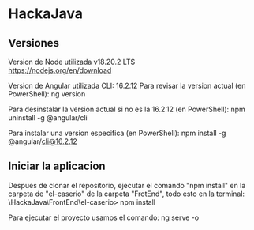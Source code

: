 # HackaJava

## Versiones ##

Version de Node utilizada v18.20.2 LTS  
  https://nodejs.org/en/download

Version de Angular utilizada CLI: 16.2.12
  Para revisar la version actual (en PowerShell):
    ng version 

  Para desinstalar la version actual si no es la 16.2.12 (en PowerShell):
    npm uninstall -g @angular/cli 

  Para instalar una version especifica (en PowerShell):
    npm install -g @angular/cli@16.2.12

## Iniciar la aplicacion ##

Despues de clonar el repositorio, ejecutar el comando "npm install" en la carpeta de "el-caserio" de la carpeta "FrotEnd", todo esto en la terminal:
  \HackaJava\FrontEnd\el-caserio> npm install

Para ejecutar el proyecto usamos el comando:
  ng serve -o
